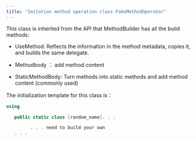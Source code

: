 ```yaml
---
title: "Imitation method operation class FakeMethodOperator"
---
```


This class is inherited from the API that MethodBuilder has all the build methods:

- UseMethod: Reflects the information in the method metadata, copies it, and builds the same delegate.

- Methodbody ： add method content

- StaticMethodBody: Turn methods into static methods and add method content (commonly used)

The initialization template for this class is：

```cs
using

   public static class [random_name]. . .

         . . . need to build your own
   . . .
```
